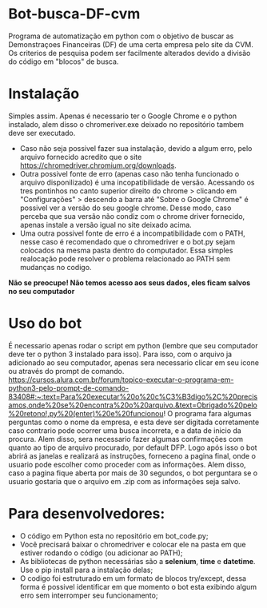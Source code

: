 # Bot-busca-DF-cvm
Programa de automatização em python com o objetivo de buscar as Demonstraçoes Financeiras (DF) de uma certa empresa pelo site da CVM. Os criterios de pesquisa podem ser facilmente alterados devido a divisão do código em "blocos" de busca.

# Instalação
Simples assim. Apenas é necessario ter o Google Chrome e o python instalado, alem disso o chromeriver.exe deixado no repositório tambem deve ser executado. 
* Caso não seja possivel fazer sua instalação, devido a algum erro, pelo arquivo fornecido acredito que o site https://chromedriver.chromium.org/downloads. 
* Outra possivel fonte de erro (apenas caso não tenha funcionado o arquivo disponilizado) é uma incopatibilidade de versão. Acessando os tres pontinhos no canto superior direito do chrome > clicando em "Configurações" > descendo a barra até "Sobre o Google Chrome" é possivel ver a versão do seu google chrome. Desse modo, caso perceba que sua versão não condiz com o chrome driver fornecido, apenas instale a versão igual no site deixado acima.
* Uma outra possivel fonte de erro é a incompatibilidade com o PATH, nesse caso é recomendado que o chromedriver e o bot.py sejam colocados na mesma pasta dentro do computador. Essa simples realocação pode resolver o problema relacionado ao PATH sem mudanças no codigo.

**Não se preocupe! Não temos acesso aos seus dados, eles ficam salvos no seu computador**

# Uso do bot
É necessario apenas rodar o script em python (lembre que seu computador deve ter o python 3 instalado para isso). Para isso, com o arquivo ja adicionado ao seu computador, apenas sera necessario clicar em seu icone ou através do prompt de comando. https://cursos.alura.com.br/forum/topico-executar-o-programa-em-python3-pelo-prompt-de-comando-83408#:~:text=Para%20executar%20o%20c%C3%B3digo%2C%20precisamos,onde%20se%20encontra%20o%20arquivo.&text=Obrigado%20pelo%20retono!,py%20(enter)%20e%20funcionou!
O programa fara algumas perguntas como o nome da empresa, e esta deve ser digitada corretamente caso contrario pode ocorrer uma busca incorreta, e a data de inicio da procura. Alem disso, sera necessario fazer algumas confirmações com quanto ao tipo de arquivo procurado, por default DFP. Logo após isso o bot abrirá as janelas e realizará as instruções, forneceno a pagina final, onde o usuario pode escolher como proceder com as informações. Alem disso, caso a pagina fique aberta por mais de 30 segundos, o bot perguntara se o usuario gostaria que o arquivo em .zip com as informações seja salvo.

# Para desenvolvedores:
* O código em Python esta no repositório em bot_code.py;
* Você precisará baixar o chromedriver e colocar ele na pasta em que estiver rodando o código (ou adicionar ao PATH);
* As bibliotecas de python necessárias são a **selenium**, **time** e  **datetime**. Use o pip install para a instalação delas;
* O codigo foi estruturado em um formato de blocos try/except, dessa forma é possivel identificar em que momento o bot esta exibindo algum erro sem interromper seu funcionamento;
